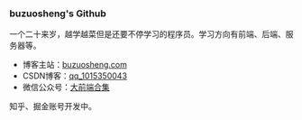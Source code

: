 
### buzuosheng's Github

一个二十来岁，越学越菜但是还要不停学习的程序员。学习方向有前端、后端、服务器等。



- 博客主站：[buzuosheng.com](https://www.buzuosheng.com/)
- CSDN博客：[qq_1015350043](https://blog.csdn.net/qq_41907806)
- 微信公众号：[大前端合集](https://mmbiz.qpic.cn/mmbiz_jpg/GY9ZJPx6bMAh9RRnEJ6OwUPLeXnlIicDwvf8BFG36pbhfWqWBTcUR2eCXpaKWjdpr49K038obk2iaeAM764dBwRA/0?wx_fmt=jpeg)

知乎、掘金账号开发中。
